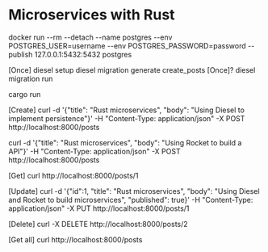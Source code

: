# Microservices with Rust

docker run --rm --detach --name postgres --env POSTGRES_USER=username --env POSTGRES_PASSWORD=password --publish 127.0.0.1:5432:5432 postgres

[Once]
diesel setup
diesel migration generate create_posts
[Once]?
diesel migration run

cargo run

[Create]
curl -d '{"title": "Rust microservices", "body": "Using Diesel to implement persistence"}' -H "Content-Type: application/json" -X POST http://localhost:8000/posts

curl -d '{"title": "Rust microservices", "body": "Using Rocket to build a API"}' -H "Content-Type: application/json" -X POST http://localhost:8000/posts

[Get]
curl http://localhost:8000/posts/1

[Update]
curl -d '{"id":1, "title": "Rust microservices", "body": "Using Diesel and Rocket to build microservices", "published": true}' -H "Content-Type: application/json" -X PUT http://localhost:8000/posts/1

[Delete]
curl -X DELETE http://localhost:8000/posts/2

[Get all]
curl http://localhost:8000/posts
